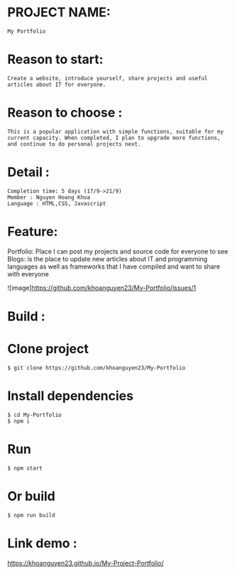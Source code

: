 
# PROJECT NAME: 
    My Portfolio

# Reason to  start: 
    Create a website, introduce yourself, share projects and useful articles about IT for everyone.
# Reason to  choose : 
    This is a popular application with simple functions, suitable for my current capacity. When completed, I plan to upgrade more functions, and continue to do personal projects next.
# Detail :
    Completion time: 5 days (17/9->21/9)
    Member : Nguyen Hoang Khoa 
    Language : HTML,CSS, Javascript
    

# Feature: 
   Portfolio: Place I can post my projects and source code for everyone to see
   Blogs: is the place to update new articles about IT and programming languages as well as frameworks that I have compiled and want to share with everyone
   
 

![image]https://github.com/khoanguyen23/My-Portfolio/issues/1



# Build :
# Clone project 
    $ git clone https://github.com/khoanguyen23/My-Portfolio
# Install dependencies
    $ cd My-Portfolio
    $ npm i
# Run
    $ npm start
# Or build
    $ npm run build 

# Link demo :
https://khoanguyen23.github.io/My-Project-Portfolio/
